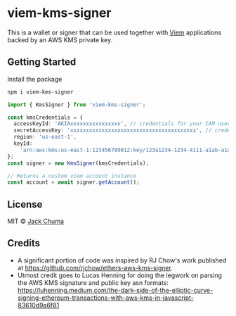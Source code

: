 # viem-kms-signer

This is a wallet or signer that can be used together with [Viem](https://viem.sh/) applications backed by an AWS KMS private key.

## Getting Started

Install the package

```sh
npm i viem-kms-signer
```

```ts
import { KmsSigner } from 'viem-kms-signer';

const kmsCredentials = {
  accessKeyId: 'AKIAxxxxxxxxxxxxxxxx', // credentials for your IAM user with KMS access
  secretAccessKey: 'xxxxxxxxxxxxxxxxxxxxxxxxxxxxxxxxxxxxxxxx', // credentials for your IAM user with KMS access
  region: 'us-east-1',
  keyId:
    'arn:aws:kms:us-east-1:123456789012:key/123a1234-1234-4111-a1ab-a1abc1a12b12',
};
const signer = new KmsSigner(kmsCredentials);

// Returns a custom viem account instance
const account = await signer.getAccount();
```

## License

MIT © [Jack Chuma](https://github.com/jackchuma)

## Credits

- A significant portion of code was inspired by RJ Chow's work published at https://github.com/rjchow/ethers-aws-kms-signer.
- Utmost credit goes to Lucas Henning for doing the legwork on parsing the AWS KMS signature and public key asn formats: https://luhenning.medium.com/the-dark-side-of-the-elliptic-curve-signing-ethereum-transactions-with-aws-kms-in-javascript-83610d9a6f81
